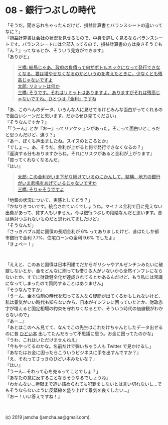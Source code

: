 

# 08 - 銀行つぶしの時代

「そうだ。聞き忘れちゃったんだけど、損益計算書とバランスシートの違いってなに？」  
『損益計算書は会社の状況を見せるもので、中身を詳しく見るならバランスシートです。バランスシートには全部入ってるので、損益計算書の方は良さそうでも『ん？』ってなるとか、そういう見方ができます』  
「ありがと」

> [三橋: 結局じゃあ、政府の負債って何がボトルネックになって発行できなくなる、要は増やせなくなるのかというのを考えたときに、少なくとも残高じゃないですよ  
> 太郎: リミットは何か  
> 三橋: そうです。それはリミットはありますよ。ありますがそれは残高じゃないですね。ひとつは『金利』ですね](https://youtu.be/ynVn-3tLhj4?t=1176)

「あ、このへんのデータ、いろんな人に見せてるけどみんな面白がってくれるので面白いシーンだと思います。だからぜひ見てください」  
『そうなんですか？』  
「『うーん』とか『おー』ってリアクションがあった。そこって面白いところだと思うんだけど、違う？」  
『あー、ぼくも声出ましたね。スイスのところとか』  
「でしょー。あ、そうだ。金利が上がると何で発行できなくなるの？」  
『返済する分もありますからね。それにリスクがあると金利が上がります』  
「買ってくれなくなるんだ」  
『はい』

> [太郎: この金利がいま下がり続けているのにかんして、結構、地方の銀行がいま悲鳴をあげているじゃないですか  
> 三橋: そりゃそうですよ](https://youtu.be/ynVn-3tLhj4?t=1281)

「地銀の状況について、実感としてどう？」  
『かなりきついです。統合されていくでしょうね。マイナス金利で目に見えない出費があって、貸す人もいません。今は銀行つぶしの段階なんだと思います。昔は絶対つぶれないものだと思われてましたけど』  
「そうなんだ」  
『さっきバブル期に国債の長期金利が 6% ってありましたけど、昔はたしか都市銀行で金利 7.7%、住宅ローンの金利 9.6% でしたよ』  
「きょぺー！」

<br>

「ええと、このあと国債は日本円建てだからギリシャやアルゼンチンみたいに破綻しないとか、金をどんなに刷っても借りる人がいないから全然インフレにならないとか、すでに財政健全化が達成されてるとかあるんだけど、もう私には常識になってしまったので質問することはありません」  
『そうなんですか』  
「うーん、金本位制の時代を知ってる人なら疑問が出てくるかもしれないけど、私は景気がいい時代も知らないから、日本がインフレに困っていたとか、財政赤字が増えると固定相場の約束を守れなくなるとか、そういう時代の価値観がわからないので」  
『あー…』  
「あとはこのへん見てて、なんでこの先生はこれだけちゃんとしたデータ出せるのに昔 [ひどい本](http://aiko-hj.blog.jp/archives/20483533.html) 出してたんだろって不思議に思う。お金に困ってたのかな」  
『うわ、これはいただけませんねえ』  
「今もやってるのかな。名前だけで弾いちゃう人も Twitter で見かけるし」  
『あなたはお金に困ったらこういうビジネスに手を出すんですか？』  
「え、それってさっきのひどい本みたいな？」  
『はい』  
「うーん…それって心を売るってことでしょ？」  
『あなたの意に反することならそうなるでしょうね』  
「わかんない…極限まで追い詰められても犯罪をしないとは言い切れないし…でもそうならないように反緊縮を盛り上げて景気を良くしたい…」  
『おー！いい答えですね！』

<br>
<br>
(c) 2019 jamcha (jamcha.aa@gmail.com).

